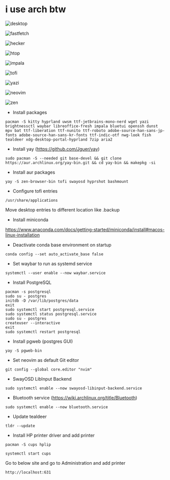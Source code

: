 # i use arch btw

![desktop](https://github.com/blacklytning/hyprdots/blob/master/screenshots/ss_desktop.jpeg)

![fastfetch](https://github.com/blacklytning/hyprdots/blob/master/screenshots/ss_fastfetch.jpeg)

![hecker](https://github.com/blacklytning/hyprdots/blob/master/screenshots/ss_hecker.jpeg)

![htop](https://github.com/blacklytning/hyprdots/blob/master/screenshots/ss_htop.jpeg)

![impala](https://github.com/blacklytning/hyprdots/blob/master/screenshots/ss_impala.jpeg)

![tofi](https://github.com/blacklytning/hyprdots/blob/master/screenshots/ss_tofi.jpeg)

![yazi](https://github.com/blacklytning/hyprdots/blob/master/screenshots/ss_yazi.jpeg)

![neovim](https://github.com/blacklytning/hyprdots/blob/master/screenshots/ss_neovim.jpeg)

![zen](https://github.com/blacklytning/hyprdots/blob/master/screenshots/ss_zen.jpeg)

- Install packages
```
pacman -S kitty hyprland uwsm ttf-jetbrains-mono-nerd wget yazi brightnessctl waybar libreoffice-fresh impala bluetui openssh dunst mpv bat ttf-liberation ttf-nunito ttf-roboto adobe-source-han-sans-jp-fonts adobe-source-han-sans-kr-fonts ttf-indic-otf nwg-look fish tealdeer xdg-desktop-portal-hyprland 7zip aria2
```

- Install yay (https://github.com/Jguer/yay)
```
sudo pacman -S --needed git base-devel && git clone https://aur.archlinux.org/yay-bin.git && cd yay-bin && makepkg -si
```
- Install aur packages
```
yay -S zen-browser-bin tofi swayosd hyprshot bashmount
```
- Configure tofi entries
```
/usr/share/applications
```
Move desktop entries to different location like .backup

- Install miniconda

https://www.anaconda.com/docs/getting-started/miniconda/install#macos-linux-installation

- Deactivate conda base environment on startup
```
conda config --set auto_activate_base false
```
- Set waybar to run as systemd service
```
systemctl --user enable --now waybar.service
```
- Install PostgreSQL
```
pacman -s postgresql
sudo su - postgres
initdb -D /var/lib/postgres/data
exit
sudo systemctl start postgresql.service
sudo systemctl status postgresql.service
sudo su - postgres
createuser --interactive
exit
sudo systemctl restart postgresql
```

- Install pgweb (postgres GUI)
```
yay -S pgweb-bin
```
- Set neovim as default Git editor
```
git config --global core.editor "nvim"
```
- SwayOSD LibInput Backend
```
sudo systemctl enable --now swayosd-libinput-backend.service
```
- Bluetooth service (https://wiki.archlinux.org/title/Bluetooth)
```
sudo systemctl enable --now bluetooth.service
```
- Update tealdeer 
```
tldr --update
```
- Install HP printer driver and add printer

```
pacman -S cups hplip
```
```
systemctl start cups
```
Go to below site and go to Administration and add printer
```
http://localhost:631
```

